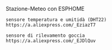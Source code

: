 Stazione-Meteo con ESPHOME

	sensore temperatura e umitidà (DHT22)
	https://a.aliexpress.com/_EziazT7

	sensore di rilevamento goccia
	https://a.aliexpress.com/_EJDlQuv
